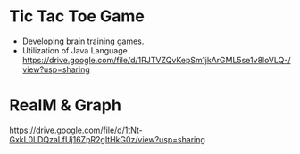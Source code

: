 # Tic Tac Toe Game
  - Developing brain training games.
  - Utilization of Java Language.
https://drive.google.com/file/d/1RJTVZQvKepSm1jkArGML5se1v8loVLQ-/view?usp=sharing

# RealM & Graph
https://drive.google.com/file/d/1tNt-GxkL0LDQzaLfUj16ZpR2gItHkG0z/view?usp=sharing

